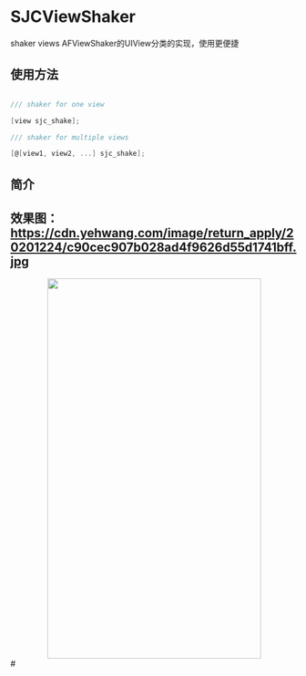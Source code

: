 # SJCViewShaker
shaker views AFViewShaker的UIView分类的实现，使用更便捷


## 使用方法

```objective-c

/// shaker for one view

[view sjc_shake];

/// shaker for multiple views

[@[view1, view2, ...] sjc_shake];

```

## 简介
## 效果图：https://cdn.yehwang.com/image/return_apply/20201224/c90cec907b028ad4f9626d55d1741bff.jpg
<div align=center><img width="375" height="667" src="https://cdn.yehwang.com/image/return_apply/20201224/c90cec907b028ad4f9626d55d1741bff.jpg"/></div> 
#

